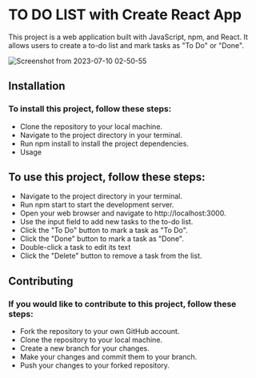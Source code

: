 # TO DO LIST with Create React App

This project is a web application built with JavaScript, npm, and React. It allows users to create a to-do list and mark tasks as "To Do" or "Done".

![Screenshot from 2023-07-10 02-50-55](https://github.com/KaioLemos/react_todo_app/assets/29989786/e0011f12-e994-4555-915e-91cb9c2c903d)


## Installation
### To install this project, follow these steps:

- Clone the repository to your local machine.
- Navigate to the project directory in your terminal.
- Run npm install to install the project dependencies.
- Usage

## To use this project, follow these steps:

- Navigate to the project directory in your terminal.
- Run npm start to start the development server.
- Open your web browser and navigate to http://localhost:3000.
- Use the input field to add new tasks to the to-do list.
- Click the "To Do" button to mark a task as "To Do".
- Click the "Done" button to mark a task as "Done".
- Double-click a task to edit its text
- Click the "Delete" button to remove a task from the list.

## Contributing
### If you would like to contribute to this project, follow these steps:

- Fork the repository to your own GitHub account.
- Clone the repository to your local machine.
- Create a new branch for your changes.
- Make your changes and commit them to your branch.
- Push your changes to your forked repository.

